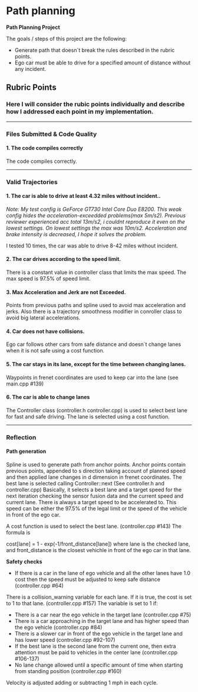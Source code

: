 # **Path planning** 

**Path Planning Project**

The goals / steps of this project are the following:
* Generate path that doesn`t break the rules described in the rubric points.
* Ego car must be able to drive for a specified amount of distance without any incident.

## Rubric Points
### Here I will consider the rubic points individually and describe how I addressed each point in my implementation.  

---
### Files Submitted & Code Quality

#### 1. The code compiles correctly

The code compiles correctly.

---
### Valid Trajectories

#### 1. The car is able to drive at least 4.32 miles without incident..

_Note: My test config is GeForce GT730 Intel Core Duo E8200. This weak config hides the acceleration-exceedded problems(max 5m/s2). Previous reviewer experienced acc total 13m/s2, i couldnt reproduce it even on the lowest settings. On lowest settings the max was 10m/s2. Acceleration and brake intensity is decreased, I hope it solves the problem._

I tested 10 times, the car was able to drive 8-42 miles without incident.

#### 2. The car drives according to the speed limit.
There is a constant value in controller class that limits the max speed. The max speed is 97.5% of speed limit.

#### 3. Max Acceleration and Jerk are not Exceeded.
Points from previous paths and spline used to avoid max acceleration and jerks. Also there is a trajectory smoothness modifier in conroller class to avoid big lateral accelerations.

#### 4. Car does not have collisions.
Ego car follows other cars from safe distance and doesn`t change lanes when it is not safe using a cost function. 

#### 5. The car stays in its lane, except for the time between changing lanes.
Waypoints in frenet coordinates are used to keep car into the lane (see main.cpp #139)

#### 6. The car is able to change lanes
The Controller class (controller.h controller.cpp) is used to select best lane for fast and safe driving. The lane is selected using a cost function.

---
### Reflection

#### Path generation
Spline is used to generate path from anchor points. Anchor points contain previous points, appended to s direction taking account of planned speed and then applied lane changes in d dimension in frenet coordinates. 
The best lane is selected calling Controller::next (See controller.h and controller.cpp) Basically, it selects a best lane and a target speed for the next iteration checking the sensor fusion data and the current speed and current lane. 
There is always a target speed to be accelerated to. This speed can be either the 97.5% of the legal limit or the speed of the vehicle in front of the ego car. 

A cost function is used to select the best lane. (controller.cpp #143) The formula is 

cost[lane] = 1 - exp(-1/front_distance[lane])
where lane is the checked lane, and front_distance is the closest vehichle in front of the ego car in that lane. 

__Safety checks__
* If there is a car in the lane of ego vehicle and all the other lanes have 1.0 cost then the speed must be adjusted to keep safe distance (controller.cpp #64)

There is a collision_warning variable for each lane. If it is true, the cost is set to 1 to that lane. (controller.cpp #157)
The variable is set to 1 if:
* There is a car near the ego vehicle in the target lane (controller.cpp #75)
* There is a car approaching in the target lane and has higher speed than the ego vehicle (controller.cpp #84)
* There is a slower car in front of the ego vehicle in the target lane and has lower speed (controller.cpp #92-107)
* If the best lane is the second lane from the current one, then extra attention must be paid to vehicles in the center lane (controller.cpp #106-137)
* No lane change allowed until a specific amount of time when starting from standing position (controller.cpp #160)

Velocity is adjusted adding or subtracting 1 mph in each cycle.




